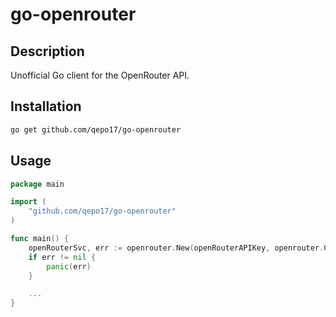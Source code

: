 # go-openrouter

## Description

Unofficial Go client for the OpenRouter API.

## Installation

```bash
go get github.com/qepo17/go-openrouter
```

## Usage

```go
package main

import (
    "github.com/qepo17/go-openrouter"
)

func main() {
    openRouterSvc, err := openrouter.New(openRouterAPIKey, openrouter.ClientOptions{})
	if err != nil {
		panic(err)
	}

    ...
}
```
